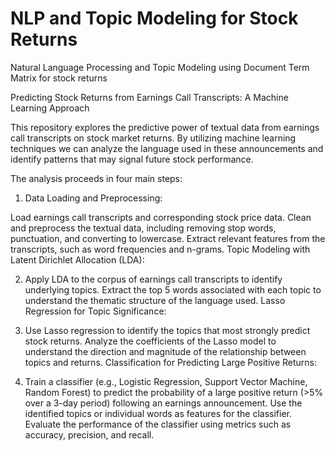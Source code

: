 # NLP and Topic Modeling for Stock Returns
 Natural Language Processing and Topic Modeling using Document Term Matrix for stock returns

Predicting Stock Returns from Earnings Call Transcripts: A Machine Learning Approach

This repository explores the predictive power of textual data from earnings call transcripts on stock market returns.  By utilizing machine learning techniques we can analyze the language used in these announcements and identify patterns that may signal future stock performance.

The analysis proceeds in four main steps:

1. Data Loading and Preprocessing:

Load earnings call transcripts and corresponding stock price data.
Clean and preprocess the textual data, including removing stop words, punctuation, and converting to lowercase.
Extract relevant features from the transcripts, such as word frequencies and n-grams.
Topic Modeling with Latent Dirichlet Allocation (LDA):

2. Apply LDA to the corpus of earnings call transcripts to identify underlying topics.
Extract the top 5 words associated with each topic to understand the thematic structure of the language used.
Lasso Regression for Topic Significance:

3. Use Lasso regression to identify the topics that most strongly predict stock returns.
Analyze the coefficients of the Lasso model to understand the direction and magnitude of the relationship between topics and returns.
Classification for Predicting Large Positive Returns:

4. Train a classifier (e.g., Logistic Regression, Support Vector Machine, Random Forest) to predict the probability of a large positive return (>5% over a 3-day period) following an earnings announcement.
Use the identified topics or individual words as features for the classifier.
Evaluate the performance of the classifier using metrics such as accuracy, precision, and recall.